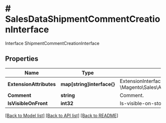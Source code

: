# # SalesDataShipmentCommentCreationInterface
Interface ShipmentCommentCreationInterface

## Properties 


Name | Type | Description | Notes
------------ | ------------- | ------------- | -------------
**ExtensionAttributes**| **map[string]interface{}** | ExtensionInterface class for @see \\Magento\\Sales\\Api\\Data\\ShipmentCommentCreationInterface  | [optional]
**Comment**| **string** | Comment.  |
**IsVisibleOnFront**| **int32** | Is-visible-on-storefront flag value.  |


[[Back to Model list]](../../README.md#models) [[Back to API list]](../../README.md#endpoints) [[Back to README]](../../README.md)

